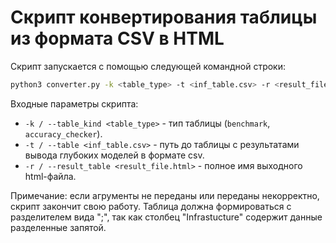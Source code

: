 # Скрипт конвертирования таблицы из формата CSV в HTML

Скрипт запускается с помощью следующей командной строки:

```bash
python3 converter.py -k <table_type> -t <inf_table.csv> -r <result_file.html>
```

Входные параметры скрипта:

- `-k / --table_kind <table_type>` - тип таблицы (`benchmark`, `accuracy_checker`).
- `-t / --table <inf_table.csv>` - путь до таблицы с результатами 
  вывода глубоких моделей в формате csv.
- `-r / --result_table <result_file.html>` - полное имя выходного html-файла.


Примечание: если агрументы не переданы или переданы
некорректно, скрипт закончит свою работу.
Таблица должна формироваться с разделителем вида ";", так как
столбец "Infrastucture" содержит данные разделенные запятой.
